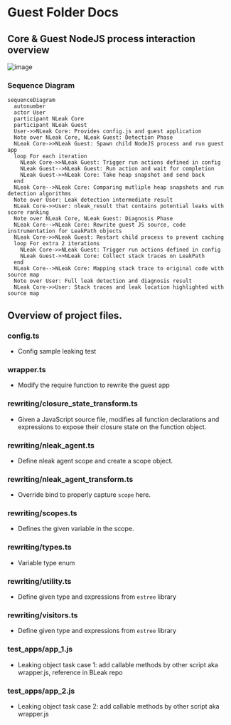 # Guest Folder Docs

## Core & Guest NodeJS process interaction overview

![image](https://user-images.githubusercontent.com/5697641/205152370-db485fa1-8466-4c01-9c8b-5f77406eeb50.png)

### Sequence Diagram

```mermaid
sequenceDiagram
  autonumber
  actor User
  participant NLeak Core
  participant NLeak Guest
  User->>NLeak Core: Provides config.js and guest application
  Note over NLeak Core, NLeak Guest: Detection Phase
  NLeak Core->>NLeak Guest: Spawn child NodeJS process and run guest app
  loop For each iteration
    NLeak Core->>NLeak Guest: Trigger run actions defined in config
    NLeak Guest-->NLeak Guest: Run action and wait for completion
    NLeak Guest->>NLeak Core: Take heap snapshot and send back
  end
  NLeak Core-->NLeak Core: Comparing mutliple heap snapshots and run detection algorithms
  Note over User: Leak detection intermediate result
  NLeak Core->>User: nleak_result that contains potential leaks with score ranking
  Note over NLeak Core, NLeak Guest: Diagnosis Phase
  NLeak Core-->NLeak Core: Rewrite guest JS source, code instrumentation for LeakPath objects
  NLeak Core->>NLeak Guest: Restart child process to prevent caching
  loop For extra 2 iterations
    NLeak Core->>NLeak Guest: Trigger run actions defined in config
    NLeak Guest->>NLeak Core: Collect stack traces on LeakPath
  end
  NLeak Core-->NLeak Core: Mapping stack trace to original code with source map
  Note over User: Full leak detection and diagnosis result
  NLeak Core->>User: Stack traces and leak location highlighted with source map
```

## Overview of project files.

<!-- ## Description

An in-depth paragraph about your project and overview of use.

## Getting Started -->

### config.ts
* Config sample leaking test
### wrapper.ts
*  Modify the require function to rewrite the guest app
### rewriting/closure_state_transform.ts
*  Given a JavaScript source file, modifies all function declarations and expressions to expose
 their closure state on the function object.
### rewriting/nleak_agent.ts
* Define nleak agent scope and create a scope object.

### rewriting/nleak_agent_transform.ts
* Override bind to properly capture `scope` here.
### rewriting/scopes.ts
*  Defines the given variable in the scope.
### rewriting/types.ts
* Variable type enum
### rewriting/utility.ts
* Define given type and expressions from `estree` library
### rewriting/visitors.ts
* Define given type and expressions from `estree` library
### test_apps/app_1.js
* Leaking object task case 1: add callable methods by other script aka wrapper.js, reference in BLeak repo
### test_apps/app_2.js
* Leaking object task case 2: add callable methods by other script aka wrapper.js

<!-- ### Installing

* How/where to download your program
* Any modifications needed to be made to files/folders

### Executing program

* How to run the program
* Step-by-step bullets
```
code blocks for commands
```

## Help

Any advise for common problems or issues.
```
command to run if program contains helper info
```

## Authors

Contributors names and contact info

ex. Dominique Pizzie  
ex. [@DomPizzie](https://twitter.com/dompizzie)

## Version History

* 0.2
    * Various bug fixes and optimizations
    * See [commit change]() or See [release history]()
* 0.1
    * Initial Release -->

